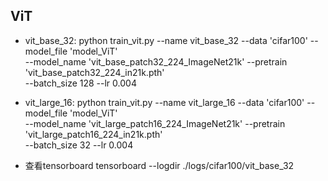 ## ViT

- vit_base_32:
    python train_vit.py --name vit_base_32 --data 'cifar100' --model_file 'model_ViT' \
--model_name 'vit_base_patch32_224_ImageNet21k' --pretrain 'vit_base_patch32_224_in21k.pth' \
--batch_size 128 --lr 0.004

- vit_large_16:
    python train_vit.py --name vit_large_16 --data 'cifar100' --model_file 'model_ViT' \
--model_name 'vit_large_patch16_224_ImageNet21k' --pretrain 'vit_large_patch16_224_in21k.pth' \
--batch_size 32 --lr 0.004

- 查看tensorboard
    tensorboard --logdir ./logs/cifar100/vit_base_32 